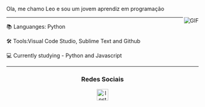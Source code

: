 Ola, me chamo Leo e sou um jovem aprendiz em programação

<img align="right" alt="GIF" src="https://media.discordapp.net/attachments/810571323470118983/810571917421445140/a_3e87ebea396235d083a880276553da00.gif" />
<hr>
📚 Languanges: Python 

🛠 Tools:Visual Code Studio, Sublime Text and Github

💻 Currently studying -
Python and Javascript
<hr>


<h3 align="center">Redes Sociais</h3>
<p align="center">
<a href="https://instagram.com/soaress.vl" target="blank"><img align="center" src="https://simpleicons.org/icons/instagram.svg" alt="Instagram" height="30" width="30"/></a>

